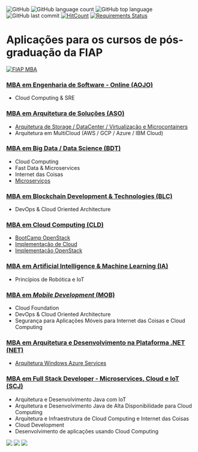 ![GitHub](https://img.shields.io/github/license/josecastillolema/fiap)
![GitHub language count](https://img.shields.io/github/languages/count/josecastillolema/fiap)
![GitHub top language](https://img.shields.io/github/languages/top/josecastillolema/fiap)
![GitHub last commit](https://img.shields.io/github/last-commit/josecastillolema/josecastillolema.github.io)
[![HitCount](http://hits.dwyl.io/josecastillolema/fiap.svg)](http://hits.dwyl.io/josecastillolema/fiap)
[![Requirements Status](https://requires.io/github/josecastillolema/fiap/requirements.svg?branch=master)](https://requires.io/github/josecastillolema/fiap/requirements/?branch=master)



# Aplicações para os cursos de pós-graduação da FIAP

[![FIAP MBA](https://raw.githubusercontent.com/josecastillolema/fiap/master/img/mba.png)](https://www.fiap.com.br/mba/)


 ### [MBA em Engenharia de Software - Online (AOJO)](https://github.com/josecastillolema/fiap/blob/master/aojo/README.md)
   * Cloud Computing & SRE 
 ### [MBA em Arquitetura de Soluções (ASO)](https://github.com/josecastillolema/fiap/blob/master/aso/README.md)
   * [Arquitetura de Storage / DataCenter / Virtualização e Microcontainers](https://github.com/josecastillolema/fiap/blob/master/aso/microservices/README.md)
   * Arquitetura em MultiCloud (AWS / GCP / Azure / IBM Cloud)
 ### [MBA em Big Data / Data Science (BDT)](https://github.com/josecastillolema/fiap/tree/master/bdt)
   * Cloud Computing
   * Fast Data & Microservices
   * Internet das Coisas
   * [Microserviços](https://github.com/josecastillolema/fiap/blob/master/aso/microservices/README.md)
 ### [MBA em Blockchain Development & Technologies (BLC)](https://github.com/josecastillolema/fiap/tree/master/blc)
   * DevOps & Cloud Oriented Architecture
 ### [MBA em Cloud Computing (CLD)](https://github.com/josecastillolema/fiap/tree/master/cld)
   * [BootCamp OpenStack](https://github.com/josecastillolema/fiap/tree/master/cld/openstack)
   * [Implementação de Cloud](https://github.com/josecastillolema/fiap/tree/master/cld/openstack)
   * [Implementação OpenStack](https://github.com/josecastillolema/fiap/tree/master/cld/openstack)
 ### [MBA em Artificial Intelligence & Machine Learning (IA)](https://github.com/josecastillolema/fiap/tree/master/ia)
   * Princípios de Robótica e IoT
 ### [MBA em *Mobile Development* (MOB)](https://github.com/josecastillolema/fiap/tree/master/mob)
   * Cloud Foundation
   * DevOps & Cloud Oriented Architecture
   * Segurança para Aplicações Móveis para Internet das Coisas e Cloud Computing
 ### [MBA em Arquitetura e Desenvolvimento na Plataforma .NET (NET)](https://github.com/josecastillolema/fiap/tree/master/net)
   * [Arquitetura Windows Azure Services](https://github.com/josecastillolema/fiap/tree/master/net/azure)
 ### [MBA em Full Stack Developer - Microservices, Cloud e IoT (SCJ)](https://github.com/josecastillolema/fiap/tree/master/scj)
   * Arquitetura e Desenvolvimento Java com IoT
   * Arquitetura e Desenvolvimento Java de Alta Disponibilidade para Cloud Computing
   * Arquitetura e Infraestrutura de Cloud Computing e Internet das Coisas
   * Cloud Development
   * Desenvolvimento de aplicações usando Cloud Computing
  
[![](https://raw.githubusercontent.com/josecastillolema/fiap/master/img/aws_educate.jpg)](https://josecastillolema.github.io/aws-ambassador/)
[![](https://raw.githubusercontent.com/josecastillolema/fiap/master/img/aws_academy.jpeg)](https://josecastillolema.github.io/aws-academy/)
[![](https://raw.githubusercontent.com/josecastillolema/fiap/master/img/rh_academy.png)](https://josecastillolema.github.io/redhat-academy/)

